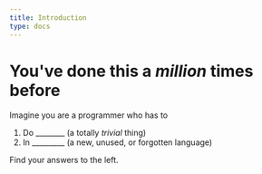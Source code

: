 ```yaml
---
title: Introduction
type: docs
---
```


# You've done this a *million* times before

Imagine you are a programmer who has to 
 1. Do ________ (a totally *trivial* thing)
 2. In _________ (a new, unused, or forgotten language)

Find your answers to the left.
